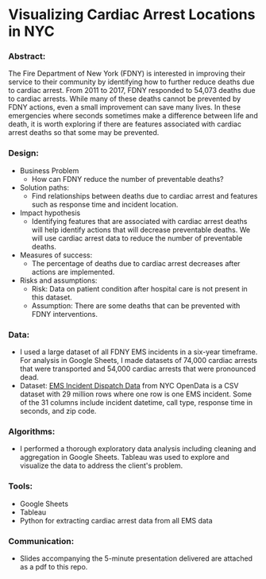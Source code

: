 # Visualizing Cardiac Arrest Locations in NYC
### Abstract:

The Fire Department of New York (FDNY) is interested in improving their service to their community by identifying how to further reduce deaths due to cardiac arrest. From 2011 to 2017, FDNY responded to 54,073 deaths due to cardiac arrests. While many of these deaths cannot be prevented by FDNY actions, even a small improvement can save many lives. In these emergencies where seconds sometimes make a difference between life and death, it is worth exploring if there are features associated with cardiac arrest deaths so that some may be prevented.

### **Design:**

- Business Problem
    - How can FDNY reduce the number of preventable deaths?
- Solution paths:
    - Find relationships between deaths due to cardiac arrest and features such as response time and incident location.
- Impact hypothesis
    - Identifying features that are associated with cardiac arrest deaths will help identify actions that will decrease preventable deaths. We will use cardiac arrest data to reduce the number of preventable deaths.
- Measures of success:
    - The percentage of deaths due to cardiac arrest decreases after actions are implemented.
- Risks and assumptions:
    - Risk: Data on patient condition after hospital care is not present in this dataset.
    - Assumption: There are some deaths that can be prevented with FDNY interventions.

### **Data:**

- I used a large dataset of all FDNY EMS incidents in a six-year timeframe. For analysis in Google Sheets, I made datasets of 74,000 cardiac arrests that were transported and 54,000 cardiac arrests that were pronounced dead.
- Dataset: [EMS Incident Dispatch Data]([https://data.cityofnewyork.us/Public-Safety/EMS-Incident-Dispatch-Data/76xm-jjuj](https://data.cityofnewyork.us/Public-Safety/EMS-Incident-Dispatch-Data/76xm-jjuj)) from NYC OpenData is a CSV dataset with 29 million rows where one row is one EMS incident. Some of the 31 columns include incident datetime, call type, response time in seconds, and zip code.

### **Algorithms:**

- I performed a thorough exploratory data analysis including cleaning and aggregation in Google Sheets. Tableau was used to explore and visualize the data to address the client's problem.

### **Tools:**

- Google Sheets
- Tableau
- Python for extracting cardiac arrest data from all EMS data

### **Communication:**

- Slides accompanying the 5-minute presentation delivered are attached as a pdf to this repo.
